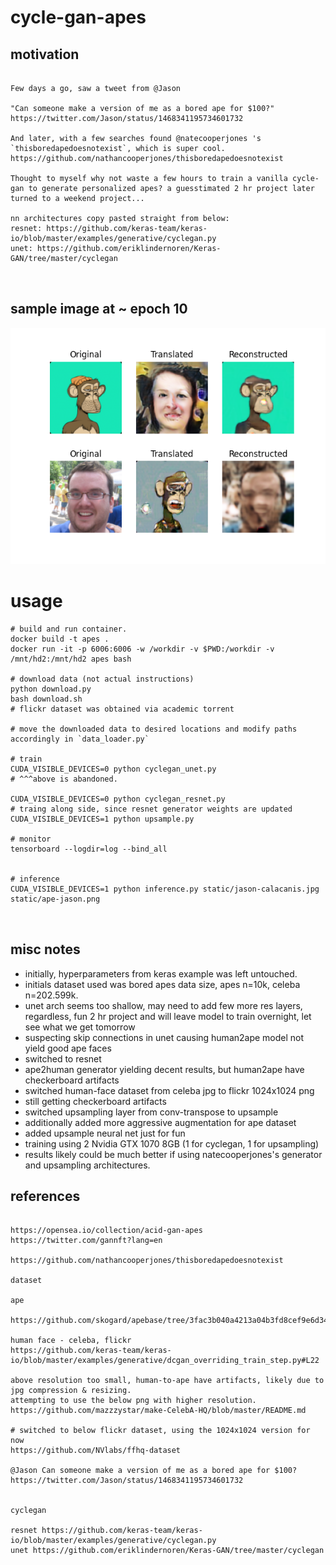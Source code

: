 # cycle-gan-apes

## motivation

```

Few days a go, saw a tweet from @Jason 

"Can someone make a version of me as a bored ape for $100?"
https://twitter.com/Jason/status/1468341195734601732

And later, with a few searches found @natecooperjones 's  `thisboredapedoesnotexist`, which is super cool.
https://github.com/nathancooperjones/thisboredapedoesnotexist

Thought to myself why not waste a few hours to train a vanilla cycle-gan to generate personalized apes? a guesstimated 2 hr project later turned to a weekend project...

nn architectures copy pasted straight from below:
resnet: https://github.com/keras-team/keras-io/blob/master/examples/generative/cyclegan.py
unet: https://github.com/eriklindernoren/Keras-GAN/tree/master/cyclegan



```

## sample image at ~ epoch 10
![example](static/4_4400.png)


# usage
          
```                                       
# build and run container.
docker build -t apes .                                                                                    
docker run -it -p 6006:6006 -w /workdir -v $PWD:/workdir -v /mnt/hd2:/mnt/hd2 apes bash

# download data (not actual instructions)
python download.py
bash download.sh
# flickr dataset was obtained via academic torrent

# move the downloaded data to desired locations and modify paths accordingly in `data_loader.py`

# train
CUDA_VISIBLE_DEVICES=0 python cyclegan_unet.py
# ^^^above is abandoned.

CUDA_VISIBLE_DEVICES=0 python cyclegan_resnet.py
# traing along side, since resnet generator weights are updated
CUDA_VISIBLE_DEVICES=1 python upsample.py

# monitor
tensorboard --logdir=log --bind_all


# inference
CUDA_VISIBLE_DEVICES=1 python inference.py static/jason-calacanis.jpg static/ape-jason.png



``` 

## misc notes
 
+ initially, hyperparameters from keras example was left untouched.
+ initials dataset used was bored apes data size, apes n=10k, celeba n=202.599k.
+ unet arch seems too shallow, may need to add few more res layers, regardless, fun 2 hr project and will leave model to train overnight, let see what we get tomorrow
+ suspecting skip connections in unet causing human2ape model not yield good ape faces
+ switched to resnet
+ ape2human generator yielding decent results, but human2ape have checkerboard artifacts
+ switched human-face dataset from celeba jpg to flickr 1024x1024 png
+ still getting checkerboard artifacts
+ switched upsampling layer from conv-transpose to upsample
+ additionally added more aggressive augmentation for ape dataset
+ added upsample neural net just for fun
+ training using 2 Nvidia GTX 1070 8GB (1 for cyclegan, 1 for upsampling)
+ results likely could be much better if using natecooperjones's generator and upsampling architectures.


## references
 
```

https://opensea.io/collection/acid-gan-apes
https://twitter.com/gannft?lang=en

https://github.com/nathancooperjones/thisboredapedoesnotexist

dataset

ape

https://github.com/skogard/apebase/tree/3fac3b040a4213a04b3fd8cef9e6d341478873a3

human face - celeba, flickr
https://github.com/keras-team/keras-io/blob/master/examples/generative/dcgan_overriding_train_step.py#L22

above resolution too small, human-to-ape have artifacts, likely due to jpg compression & resizing.
attempting to use the below png with higher resolution.
https://github.com/mazzzystar/make-CelebA-HQ/blob/master/README.md

# switched to below flickr dataset, using the 1024x1024 version for now
https://github.com/NVlabs/ffhq-dataset

@Jason Can someone make a version of me as a bored ape for $100?
https://twitter.com/Jason/status/1468341195734601732


cyclegan

resnet https://github.com/keras-team/keras-io/blob/master/examples/generative/cyclegan.py
unet https://github.com/eriklindernoren/Keras-GAN/tree/master/cyclegan

```

